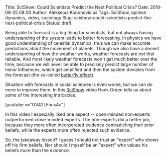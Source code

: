 Title: SciShow: Could Scientists Predict the Next Political Crisis?
Date: 2018-09-25 08:00
Author: Aleksejus Kononovicius
Tags: SciShow, opinion dynamics, video, sociology
Slug: scishow-could-scientists-predict-the-next-political-crisis
Status: draft

Being able to forecast is a big thing for scientists, but not always having
understanding of the system leads to better forecasting. In physics we have
good understanding of celestial dynamics, thus we can make accurate predictions
about the movement of planets. Though we also have a decent understanding of how
the weather works, weather forecasts are not that reliable. And most likely
weather forecasts won't get much better over the time, because we will never be
able to precisely predict large number of minor influences, which get amplified
and then the system deviates from the forecast (the so-called
[butterfly effect](/tag/dynamical-chaos/)).

Situation with forecasts in social sciences is even worse, but we can do more to
improve them. In this [SciShow](/tag/scishow/) video Hank Green tells us about
some of the interesting intricacies.

[youtube v="UV42LFnus4c"]

In this video I especially liked one aspect -- open-minded non-experts
outperformed close-minded experts. The non-experts did a better job, because
they more often incorporated evidence contradicting their prior beliefs, while
the experts more often rejected such evidence.

So, the takeaway lesson? I guess I should not trust an "expert" who shows off
his firm beliefs. Nor should I myself be an "expert" who values his beliefs more
than the evidence.
